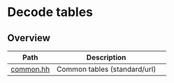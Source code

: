 # Decode tables

## Overview

| Path                   | Description                  |     |
| ---------------------- | ---------------------------- | --- |
| [common.hh](common.hh) | Common tables (standard/url) |     |
